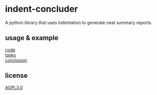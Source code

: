 # indent-concluder
A python library that uses indentation to generate neat summary reports.

## usage & example
[code](test.py)  
[tasks](doc/example/task.json)  
[conclusion](doc/example/conclusion.txt)

## license
[AGPL3.0](https://www.gnu.org/licenses/agpl.txt)